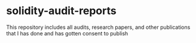 # solidity-audit-reports
This repository includes all audits, research papers, and other publications that I has done and has gotten consent to publish

